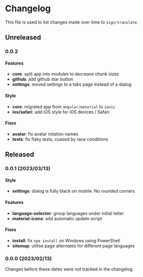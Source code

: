 # Changelog

This file is used to list changes made over time to `sign/translate`.

## Unreleased

### 0.0.2

#### Features

- **core**: split app into modules to decrease chunk sizes
- **github**: add github star button
- **settings**: moved settings to a tabs page instead of a dialog

#### Style

- **core**: migrated app from `angular/material` to `ionic`
- **ios/safari**: add iOS style for iOS devices / Safari

#### Fixes

- **avatar**: fix avatar rotation names
- **tests**: fix flaky tests, cuased by race conditions

## Released

### 0.0.1 (2023/03/13)

#### Style

- **settings**: dialog is fully black on mobile. No rounded corners

#### Features

- **language-selector**: group languages under initial letter
- **material-icons**: add automatic update script

#### Fixes

- **install**: fix `npm install` on Windows using PowerShell
- **sitemap**: utilise page alternates for different page languages

### 0.0.0 (2023/02/13)

Changes before these dates were not tracked in the changelog
